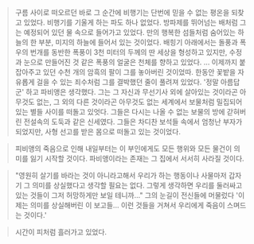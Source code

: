 > 구름 사이로 떠오르던 바로 그 순간에 비행기는 단번에 믿을 수 없는 평온을 되찾고 있었다. 비행기를 기울게 하는 파도 하나 없었다. 방파제를 뛰어넘는 배처럼 그는 예정되어 있던 물 속으로 들어가고 있었다. 만의 행복한 섬들처럼 숨어있는 하늘의 한 부분, 미지의 하늘에 들어서 있는 것이었다. 배힝기 아래에서는 돌풍과 폭우의 번개를 동반한 폭풍이 3천 미터의 두께의 딴 세상을 형성하고 있지만, 수정과 눈으로 만들어진 것 같은 폭풍의 얼굴은 천체를 향하고 있었다.
> ...
> 이제까지 붙잡아주고 있던 수천 개의 암흑의 팔이 그를 놓아버린 것이었따. 한동안 꽃밭을 자유롭게 걸을 수 있는 죄수처럼 그를 결박했던 줄이 풀려져 있었다.
> '정말 아름답군' 하고 파비앵은 생각했다. 그는 그 자신과 무선기사 외에 살아있는 것이라곤 아무것도 없는, 그 외의 다른 것이라곤 아무것도 없는 세계에서 보물처럼 밀집되어 있는 별들 사이를 떠돌고 있엇다. 그들은 다시는 나올 수 없는 보물의 방에 갇혀버린 전설속의 도둑과 같은 신세였다. 그들은 차디찬 보석들 속에서 엄청난 부자가 되었지만, 사형 선고를 받은 몸으로 떠돌고 있는 것이었다.

> 피비앵의 죽음으로 인해 내일부터는 이 부인에게도 모든 행위와 모든 물건이 의미를 잃기 시작할 것이다. 파비앵이라는 존재는 그 집에서 서서히 사라질 것이다.

> "영원히 살기를 바라는 것이 아니라고해서 우리가 하는 행동이나 사물마저 갑자기 그 의미를 상실했다고 생각할 필요는 없다. 그렇게 생각하면 우리를 둘러싸고 있는 것들이 그저 허망하게만 보일 테니까..."
> 그의 눈길이 전신들에 머물렀다
> '이제는 의미를 상실해버린 이 보고들... 이런 것들을 거쳐서 우리에게 죽음이 스며드는 것이다.'

> 시간이 피처럼 흘러가고 있었다.
